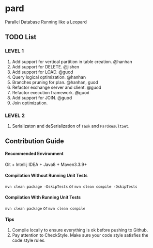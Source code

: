 # pard
Parallel Database Running like a Leopard

## TODO List
### LEVEL 1
1. Add support for vertical partition in table creation.  @hanhan
2. Add support for DELETE.  @jishen
3. Add support for LOAD.  @guod
4. Query logical optimization.  @hanhan
5. Branches pruning for plan.  @hanhan, guod
6. Refactor exchange server and client.  @guod
7. Refactor execution framework.  @guod
8. Add support for JOIN.  @guod
9. Join optimization.

### LEVEL 2
1. Serializaton and deSerialization of `Task` and `PardResultSet`.

## Contribution Guide
#### Recommended Environment
Git + Intellij IDEA + Java8 + Maven3.3.9+
#### Compilation Without Running Unit Tests
`mvn clean package -DskipTests` or `mvn clean compile -DskipTests`
#### Compilation With Running Unit Tests
`mvn clean package` or `mvn clean compile`

#### Tips
1. Compile locally to ensure everything is ok before pushing to Github.
2. Pay attention to CheckStyle. Make sure your code style satisfies the code style rules.
